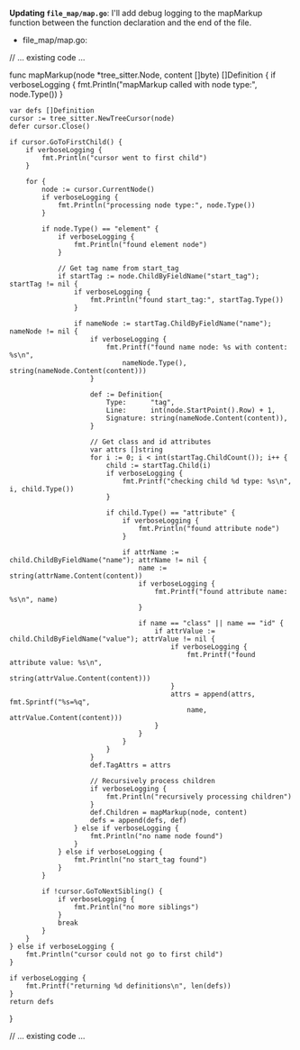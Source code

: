 **Updating `file_map/map.go`**: I'll add debug logging to the mapMarkup function between the function declaration and the end of the file.

- file_map/map.go:
<Gpt4cliBlock lang="go">
// ... existing code ...

func mapMarkup(node *tree_sitter.Node, content []byte) []Definition {
    if verboseLogging {
        fmt.Println("mapMarkup called with node type:", node.Type())
    }
    
    var defs []Definition
    cursor := tree_sitter.NewTreeCursor(node)
    defer cursor.Close()

    if cursor.GoToFirstChild() {
        if verboseLogging {
            fmt.Println("cursor went to first child")
        }
        
        for {
            node := cursor.CurrentNode()
            if verboseLogging {
                fmt.Println("processing node type:", node.Type())
            }
            
            if node.Type() == "element" {
                if verboseLogging {
                    fmt.Println("found element node")
                }
                
                // Get tag name from start_tag
                if startTag := node.ChildByFieldName("start_tag"); startTag != nil {
                    if verboseLogging {
                        fmt.Println("found start_tag:", startTag.Type())
                    }
                    
                    if nameNode := startTag.ChildByFieldName("name"); nameNode != nil {
                        if verboseLogging {
                            fmt.Printf("found name node: %s with content: %s\n", 
                                nameNode.Type(), string(nameNode.Content(content)))
                        }
                        
                        def := Definition{
                            Type:      "tag",
                            Line:      int(node.StartPoint().Row) + 1,
                            Signature: string(nameNode.Content(content)),
                        }

                        // Get class and id attributes
                        var attrs []string
                        for i := 0; i < int(startTag.ChildCount()); i++ {
                            child := startTag.Child(i)
                            if verboseLogging {
                                fmt.Printf("checking child %d type: %s\n", i, child.Type())
                            }
                            
                            if child.Type() == "attribute" {
                                if verboseLogging {
                                    fmt.Println("found attribute node")
                                }
                                
                                if attrName := child.ChildByFieldName("name"); attrName != nil {
                                    name := string(attrName.Content(content))
                                    if verboseLogging {
                                        fmt.Printf("found attribute name: %s\n", name)
                                    }
                                    
                                    if name == "class" || name == "id" {
                                        if attrValue := child.ChildByFieldName("value"); attrValue != nil {
                                            if verboseLogging {
                                                fmt.Printf("found attribute value: %s\n", 
                                                    string(attrValue.Content(content)))
                                            }
                                            attrs = append(attrs, fmt.Sprintf("%s=%q", 
                                                name, attrValue.Content(content)))
                                        }
                                    }
                                }
                            }
                        }
                        def.TagAttrs = attrs

                        // Recursively process children
                        if verboseLogging {
                            fmt.Println("recursively processing children")
                        }
                        def.Children = mapMarkup(node, content)
                        defs = append(defs, def)
                    } else if verboseLogging {
                        fmt.Println("no name node found")
                    }
                } else if verboseLogging {
                    fmt.Println("no start_tag found")
                }
            }

            if !cursor.GoToNextSibling() {
                if verboseLogging {
                    fmt.Println("no more siblings")
                }
                break
            }
        }
    } else if verboseLogging {
        fmt.Println("cursor could not go to first child")
    }

    if verboseLogging {
        fmt.Printf("returning %d definitions\n", len(defs))
    }
    return defs
}

// ... existing code ...
</Gpt4cliBlock>